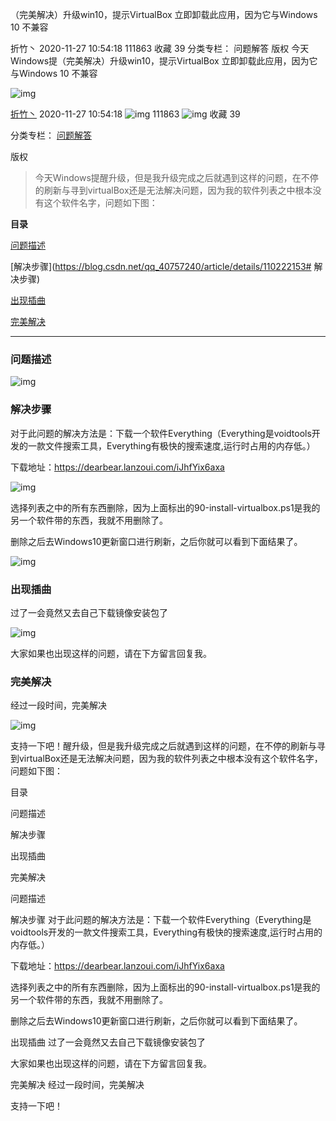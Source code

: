 （完美解决）升级win10，提示VirtualBox 立即卸载此应用，因为它与Windows 10 不兼容

折竹丶 2020-11-27 10:54:18  111863  收藏 39
分类专栏： 问题解答
版权
今天Windows提（完美解决）升级win10，提示VirtualBox 立即卸载此应用，因为它与Windows 10 不兼容

![img](https://csdnimg.cn/release/blogv2/dist/pc/img/original.png)

[折竹丶](https://blog.csdn.net/qq_40757240) 2020-11-27 10:54:18 ![img](https://csdnimg.cn/release/blogv2/dist/pc/img/articleReadEyes.png) 111863 ![img](https://csdnimg.cn/release/blogv2/dist/pc/img/tobarCollect.png) 收藏 39

分类专栏： [问题解答](https://blog.csdn.net/qq_40757240/category_10460051.html)

版权

> 今天Windows提醒升级，但是我升级完成之后就遇到这样的问题，在不停的刷新与寻到virtualBox还是无法解决问题，因为我的软件列表之中根本没有这个软件名字，问题如下图：

**目录**

[问题描述 ](https://blog.csdn.net/qq_40757240/article/details/110222153#问题描述 )

[解决步骤](https://blog.csdn.net/qq_40757240/article/details/110222153# 解决步骤)

[出现插曲 ](https://blog.csdn.net/qq_40757240/article/details/110222153#出现插曲 )

[完美解决](https://blog.csdn.net/qq_40757240/article/details/110222153#完美解决)

------

### 问题描述 

 ![img](https://img-blog.csdnimg.cn/20201127100514204.png?x-oss-process=image/watermark,type_ZmFuZ3poZW5naGVpdGk,shadow_10,text_aHR0cHM6Ly9ibG9nLmNzZG4ubmV0L3FxXzQwNzU3MjQw,size_16,color_FFFFFF,t_70)

###  解决步骤

对于此问题的解决方法是：下载一个软件Everything（Everything是voidtools开发的一款文件搜索工具，Everything有极快的搜索速度,运行时占用的内存低。）

下载地址：https://dearbear.lanzoui.com/iJhfYix6axa

![img](https://img-blog.csdnimg.cn/20201127100854428.png?x-oss-process=image/watermark,type_ZmFuZ3poZW5naGVpdGk,shadow_10,text_aHR0cHM6Ly9ibG9nLmNzZG4ubmV0L3FxXzQwNzU3MjQw,size_16,color_FFFFFF,t_70)

选择列表之中的所有东西删除，因为上面标出的90-install-virtualbox.ps1是我的另一个软件带的东西，我就不用删除了。

删除之后去Windows10更新窗口进行刷新，之后你就可以看到下面结果了。

 ![img](https://img-blog.csdnimg.cn/2020112710114412.png?x-oss-process=image/watermark,type_ZmFuZ3poZW5naGVpdGk,shadow_10,text_aHR0cHM6Ly9ibG9nLmNzZG4ubmV0L3FxXzQwNzU3MjQw,size_16,color_FFFFFF,t_70)

### 出现插曲 

过了一会竟然又去自己下载镜像安装包了 

![img](https://img-blog.csdnimg.cn/20201127102306430.png?x-oss-process=image/watermark,type_ZmFuZ3poZW5naGVpdGk,shadow_10,text_aHR0cHM6Ly9ibG9nLmNzZG4ubmV0L3FxXzQwNzU3MjQw,size_16,color_FFFFFF,t_70)

大家如果也出现这样的问题，请在下方留言回复我。 

### 完美解决

 经过一段时间，完美解决

![img](https://img-blog.csdnimg.cn/20201127105135986.png?x-oss-process=image/watermark,type_ZmFuZ3poZW5naGVpdGk,shadow_10,text_aHR0cHM6Ly9ibG9nLmNzZG4ubmV0L3FxXzQwNzU3MjQw,size_16,color_FFFFFF,t_70)

 支持一下吧！醒升级，但是我升级完成之后就遇到这样的问题，在不停的刷新与寻到virtualBox还是无法解决问题，因为我的软件列表之中根本没有这个软件名字，问题如下图：

目录

问题描述 

解决步骤

出现插曲 

完美解决

问题描述 


 解决步骤
对于此问题的解决方法是：下载一个软件Everything（Everything是voidtools开发的一款文件搜索工具，Everything有极快的搜索速度,运行时占用的内存低。）

下载地址：https://dearbear.lanzoui.com/iJhfYix6axa



选择列表之中的所有东西删除，因为上面标出的90-install-virtualbox.ps1是我的另一个软件带的东西，我就不用删除了。

删除之后去Windows10更新窗口进行刷新，之后你就可以看到下面结果了。

 

出现插曲 
过了一会竟然又去自己下载镜像安装包了 



大家如果也出现这样的问题，请在下方留言回复我。 

完美解决
 经过一段时间，完美解决



 支持一下吧！